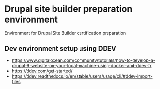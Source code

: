 # Drupal site builder preparation environment
Environment for Drupal Site Builder certification preparation
## Dev environment setup using DDEV
* https://www.digitalocean.com/community/tutorials/how-to-develop-a-drupal-9-website-on-your-local-machine-using-docker-and-ddev-fr
* https://ddev.com/get-started/
* https://ddev.readthedocs.io/en/stable/users/usage/cli/#ddev-import-files
